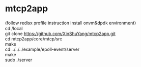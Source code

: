 # mtcp2app
  (follow redisx profile instruction install onvm&dpdk environment）  
  cd /local  
  git clone https://github.com/XinShuYang/mtcp2app.git  
  cd mtcp2app/core/mtcp/src  
  make  
  cd ../../../example/epoll-event/server  
  make  
  sudo ./server  

